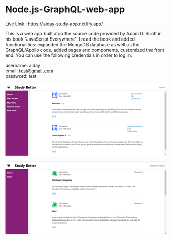 # Node.js-GraphQL-web-app

Live Link : https://aiday-study-app.netlify.app/

This is a web app built atop the source code provided by Adam D. Scott in his book "JavaScript Everywhere". I read the book and added functionalities: expanded the MongoDB database as well as the GraphQL/Apollo code, added pages and components, customized the front end. You can use the following credentials in order to log in:

username: aiday <br/>
email: test@gmail.com <br/>
password: test <br/>

![alt text](https://github.com/aiday-mar/Node.js-GraphQL-web-app/blob/master/study-app2.PNG?raw=true)

![alt text](https://github.com/aiday-mar/Node.js-GraphQL-web-app/blob/master/study-app.PNG?raw=true)
